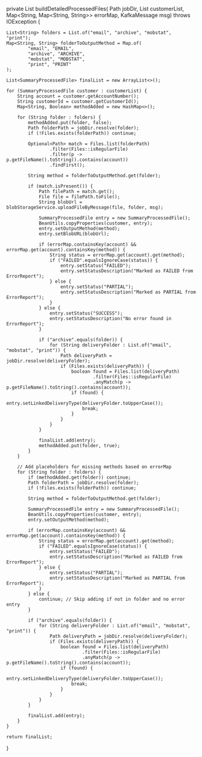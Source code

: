 private List<SummaryProcessedFile> buildDetailedProcessedFiles(
        Path jobDir,
        List<SummaryProcessedFile> customerList,
        Map<String, Map<String, String>> errorMap,
        KafkaMessage msg) throws IOException {

    List<String> folders = List.of("email", "archive", "mobstat", "print");
    Map<String, String> folderToOutputMethod = Map.of(
            "email", "EMAIL",
            "archive", "ARCHIVE",
            "mobstat", "MOBSTAT",
            "print", "PRINT"
    );

    List<SummaryProcessedFile> finalList = new ArrayList<>();

    for (SummaryProcessedFile customer : customerList) {
        String account = customer.getAccountNumber();
        String customerId = customer.getCustomerId();
        Map<String, Boolean> methodAdded = new HashMap<>();

        for (String folder : folders) {
            methodAdded.put(folder, false);
            Path folderPath = jobDir.resolve(folder);
            if (!Files.exists(folderPath)) continue;

            Optional<Path> match = Files.list(folderPath)
                    .filter(Files::isRegularFile)
                    .filter(p -> p.getFileName().toString().contains(account))
                    .findFirst();

            String method = folderToOutputMethod.get(folder);

            if (match.isPresent()) {
                Path filePath = match.get();
                File file = filePath.toFile();
                String blobUrl = blobStorageService.uploadFileByMessage(file, folder, msg);

                SummaryProcessedFile entry = new SummaryProcessedFile();
                BeanUtils.copyProperties(customer, entry);
                entry.setOutputMethod(method);
                entry.setBlobURL(blobUrl);

                if (errorMap.containsKey(account) && errorMap.get(account).containsKey(method)) {
                    String status = errorMap.get(account).get(method);
                    if ("FAILED".equalsIgnoreCase(status)) {
                        entry.setStatus("FAILED");
                        entry.setStatusDescription("Marked as FAILED from ErrorReport");
                    } else {
                        entry.setStatus("PARTIAL");
                        entry.setStatusDescription("Marked as PARTIAL from ErrorReport");
                    }
                } else {
                    entry.setStatus("SUCCESS");
                    entry.setStatusDescription("No error found in ErrorReport");
                }

                if ("archive".equals(folder)) {
                    for (String deliveryFolder : List.of("email", "mobstat", "print")) {
                        Path deliveryPath = jobDir.resolve(deliveryFolder);
                        if (Files.exists(deliveryPath)) {
                            boolean found = Files.list(deliveryPath)
                                    .filter(Files::isRegularFile)
                                    .anyMatch(p -> p.getFileName().toString().contains(account));
                            if (found) {
                                entry.setLinkedDeliveryType(deliveryFolder.toUpperCase());
                                break;
                            }
                        }
                    }
                }

                finalList.add(entry);
                methodAdded.put(folder, true);
            }
        }

        // Add placeholders for missing methods based on errorMap
        for (String folder : folders) {
            if (methodAdded.get(folder)) continue;
            Path folderPath = jobDir.resolve(folder);
            if (!Files.exists(folderPath)) continue;

            String method = folderToOutputMethod.get(folder);

            SummaryProcessedFile entry = new SummaryProcessedFile();
            BeanUtils.copyProperties(customer, entry);
            entry.setOutputMethod(method);

            if (errorMap.containsKey(account) && errorMap.get(account).containsKey(method)) {
                String status = errorMap.get(account).get(method);
                if ("FAILED".equalsIgnoreCase(status)) {
                    entry.setStatus("FAILED");
                    entry.setStatusDescription("Marked as FAILED from ErrorReport");
                } else {
                    entry.setStatus("PARTIAL");
                    entry.setStatusDescription("Marked as PARTIAL from ErrorReport");
                }
            } else {
                continue; // Skip adding if not in folder and no error entry
            }

            if ("archive".equals(folder)) {
                for (String deliveryFolder : List.of("email", "mobstat", "print")) {
                    Path deliveryPath = jobDir.resolve(deliveryFolder);
                    if (Files.exists(deliveryPath)) {
                        boolean found = Files.list(deliveryPath)
                                .filter(Files::isRegularFile)
                                .anyMatch(p -> p.getFileName().toString().contains(account));
                        if (found) {
                            entry.setLinkedDeliveryType(deliveryFolder.toUpperCase());
                            break;
                        }
                    }
                }
            }

            finalList.add(entry);
        }
    }

    return finalList;
}
